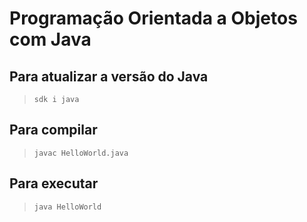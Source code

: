 # Programação Orientada a Objetos com Java

## Para atualizar a versão do Java

> `sdk i java`

## Para compilar

> `javac HelloWorld.java`

## Para executar

> `java HelloWorld`

